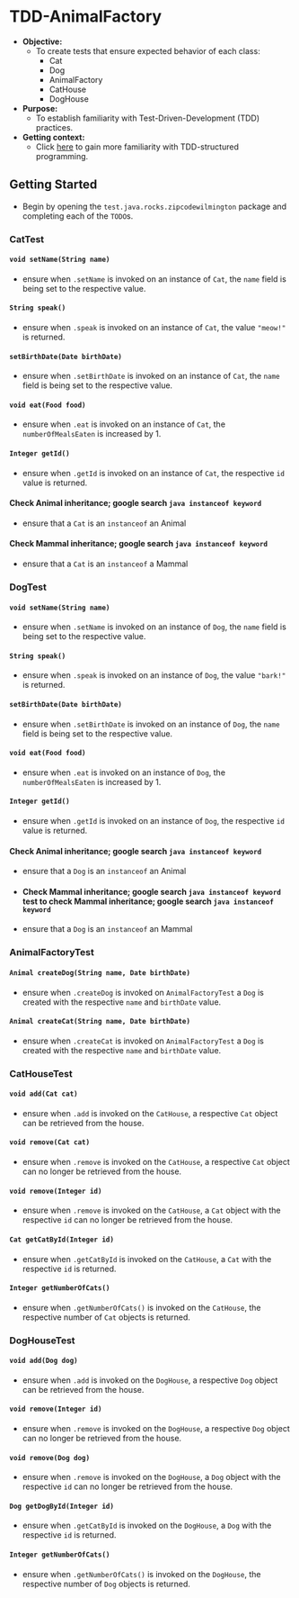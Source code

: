 # TDD-AnimalFactory
* **Objective:**
    * To create tests that ensure expected behavior of each class:
        * Cat
        * Dog
        * AnimalFactory
        * CatHouse
        * DogHouse
* **Purpose:**
    * To establish familiarity with Test-Driven-Development (TDD) practices.
* **Getting context:**
	* Click [here](./README-TDDPatterns.md) to gain more familiarity with TDD-structured programming.

## Getting Started
* Begin by opening the `test.java.rocks.zipcodewilmington` package and completing each of the `TODO`s.

### CatTest
#### `void setName(String name)`

* ensure when `.setName` is invoked on an instance of `Cat`, the `name` field is being set to the respective value.

#### `String speak()`
* ensure when `.speak` is invoked on an instance of `Cat`, the value `"meow!"` is returned.

#### `setBirthDate(Date birthDate)`
* ensure when `.setBirthDate` is invoked on an instance of `Cat`, the `name` field is being set to the respective value.

#### `void eat(Food food)`
* ensure when `.eat` is invoked on an instance of `Cat`, the `numberOfMealsEaten` is increased by 1.

#### `Integer getId()`
* ensure when `.getId` is invoked on an instance of `Cat`, the respective `id` value is returned.

#### Check Animal inheritance; google search `java instanceof keyword`
* ensure that a `Cat` is an `instanceof` an Animal
 
#### Check Mammal inheritance; google search `java instanceof keyword`
* ensure that a `Cat` is an `instanceof` a Mammal

### DogTest
#### `void setName(String name)`
* ensure when `.setName` is invoked on an instance of `Dog`, the `name` field is being set to the respective value.
#### `String speak()`
* ensure when `.speak` is invoked on an instance of `Dog`, the value `"bark!"` is returned.
#### `setBirthDate(Date birthDate)`
* ensure when `.setBirthDate` is invoked on an instance of `Dog`, the `name` field is being set to the respective value.
#### `void eat(Food food)`
* ensure when `.eat` is invoked on an instance of `Dog`, the `numberOfMealsEaten` is increased by 1.
#### `Integer getId()`
* ensure when `.getId` is invoked on an instance of `Dog`, the respective `id` value is returned.
#### Check Animal inheritance; google search `java instanceof keyword`
* ensure that a `Dog` is an `instanceof` an Animal 
* #### Check Mammal inheritance; google search `java instanceof keyword` test to check Mammal inheritance; google search `java instanceof keyword`
* ensure that a `Dog` is an `instanceof` an Mammal
 

### AnimalFactoryTest
#### `Animal createDog(String name, Date birthDate)`
* ensure when `.createDog` is invoked on `AnimalFactoryTest` a `Dog` is created with the respective `name` and `birthDate` value.
#### `Animal createCat(String name, Date birthDate)`
* ensure when `.createCat` is invoked on `AnimalFactoryTest` a `Dog` is created with the respective `name` and `birthDate` value.

### CatHouseTest
#### `void add(Cat cat)`
* ensure when `.add` is invoked on the `CatHouse`, a respective `Cat` object can be retrieved from the house.

#### `void remove(Cat cat)`
* ensure when `.remove` is invoked on the `CatHouse`, a respective `Cat` object can no longer be retrieved from the house.

#### `void remove(Integer id)`
* ensure when `.remove` is invoked on the `CatHouse`, a `Cat` object with the respective `id` can no longer be retrieved from the house.

#### `Cat getCatById(Integer id)`
* ensure when `.getCatById` is invoked on the `CatHouse`, a `Cat` with the respective `id` is returned.

#### `Integer getNumberOfCats()`
* ensure when `.getNumberOfCats()` is invoked on the `CatHouse`, the respective number of `Cat` objects is returned.

### DogHouseTest
#### `void add(Dog dog)`
* ensure when `.add` is invoked on the `DogHouse`, a respective `Dog` object can be retrieved from the house.
  
#### `void remove(Integer id)`
* ensure when `.remove` is invoked on the `DogHouse`, a respective `Dog` object can no longer be retrieved from the house.

#### `void remove(Dog dog)`
* ensure when `.remove` is invoked on the `DogHouse`, a `Dog` object with the respective `id` can no longer be retrieved from the house.

#### `Dog getDogById(Integer id)`
* ensure when `.getCatById` is invoked on the `DogHouse`, a `Dog` with the respective `id` is returned.

#### `Integer getNumberOfCats()`
* ensure when `.getNumberOfCats()` is invoked on the `DogHouse`, the respective number of `Dog` objects is returned.


